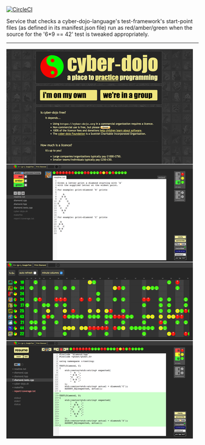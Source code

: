
[![CircleCI](https://circleci.com/gh/cyber-dojo-languages/image_hiker.svg?style=svg)](https://circleci.com/gh/cyber-dojo-languages/image_hiker)

Service that checks a cyber-dojo-language's test-framework's
start-point files (as defined in its manifest.json file) run as red/amber/green
when the source for the '6*9 == 42' test is tweaked appropriately.

- - - -

![cyber-dojo.org home page](https://github.com/cyber-dojo/cyber-dojo/blob/master/shared/home_page_snapshot.png)
